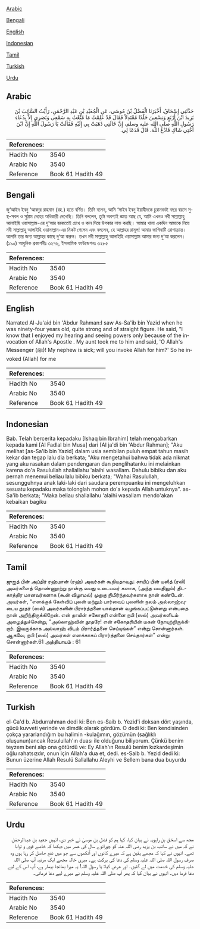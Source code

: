 [Arabic](#arabic)

[Bengali](#bengali)

[English](#english)

[Indonesian](#indonesian)

[Tamil](#tamil)

[Turkish](#turkish)

[Urdu](#urdu)

## Arabic


<div dir="rtl" lang="ar" style={{fontSize:'larger',backgroundColor:'#f8f9fa',padding:20}}>
حَدَّثَنِي إِسْحَاقُ، أَخْبَرَنَا الْفَضْلُ بْنُ مُوسَى، عَنِ الْجُعَيْدِ بْنِ عَبْدِ الرَّحْمَنِ، رَأَيْتُ السَّائِبَ بْنَ يَزِيدَ ابْنَ أَرْبَعٍ وَتِسْعِينَ جَلْدًا مُعْتَدِلاً فَقَالَ قَدْ عَلِمْتُ مَا مُتِّعْتُ بِهِ سَمْعِي وَبَصَرِي إِلاَّ بِدُعَاءِ رَسُولِ اللَّهِ صلى الله عليه وسلم، إِنَّ خَالَتِي ذَهَبَتْ بِي إِلَيْهِ فَقَالَتْ يَا رَسُولَ اللَّهِ إِنَّ ابْنَ أُخْتِي شَاكٍ فَادْعُ اللَّهَ‏.‏ قَالَ فَدَعَا لِي‏.‏
</div>
<div style={{backgroundColor:'#f8f9fa',padding:20, marginBottom: 10}}><table> <thead> <tr> <th>References:</th> <th></th> </tr> </thead> <tbody><tr><td>Hadith No</td><td>3540</td></tr><tr><td>Arabic No</td><td>3540</td></tr><tr><td>Reference</td><td>Book 61 Hadith 49</td></tr></tbody></table></div>

## Bengali


<div dir="ltr" lang="bn" style={{fontSize:'larger',backgroundColor:'#f8f9fa',padding:20}}>
জু‘আইদ ইবনু ‘আবদুর রাহমান (রহ.) হতে বর্ণিত। তিনি বলেন, আমি ‘সাইব ইবনু ইয়াযীদকে চুরানববই বছর বয়সে সুস্থ-সবল ও সুঠাম দেহের অধিকারী দেখেছি। তিনি বললেন, তুমি অবশ্যই জ্ঞাত আছ যে, আমি এখনও নবী সাল্লাল্লাহু আলাইহি ওয়াসাল্লাম-এর দু‘আর বরকতেই চোখ ও কান দিয়ে উপকার লাভ করছি। আমার খালা একদিন আমাকে নিয়ে নবী সাল্লাল্লাহু আলাইহি ওয়াসাল্লাম-এর নিকট গেলেন এবং বললেন, হে আল্লাহর রাসূল! আমার ভাগিনাটি রোগাক্রান্ত। আপনি তার জন্য আল্লাহর কাছে দু‘আ করুন। তখন নবী সাল্লাল্লাহু আলাইহি ওয়াসাল্লাম আমার জন্য দু‘আ করলেন। (১৯০) আধুনিক প্রকাশনীঃ ৩২৭৬, ইসলামিক ফাউন্ডেশনঃ ৩২৮৫
</div>
<div style={{backgroundColor:'#f8f9fa',padding:20, marginBottom: 10}}><table> <thead> <tr> <th>References:</th> <th></th> </tr> </thead> <tbody><tr><td>Hadith No</td><td>3540</td></tr><tr><td>Arabic No</td><td>3540</td></tr><tr><td>Reference</td><td>Book 61 Hadith 49</td></tr></tbody></table></div>

## English


<div dir="ltr" lang="en" style={{fontSize:'larger',backgroundColor:'#f8f9fa',padding:20}}>
Narrated Al-Ju'aid bin 'Abdur Rahman:I saw As-Sa'ib bin Yazid when he was ninety-four years old, quite strong and of straight figure. He said, "I know that I enjoyed my hearing and seeing powers only because of the invocation of Allah's Apostle . My aunt took me to him and said, 'O Allah's Messenger (ﷺ)! My nephew is sick; will you invoke Allah for him?' So he invoked (Allah) for me
</div>
<div style={{backgroundColor:'#f8f9fa',padding:20, marginBottom: 10}}><table> <thead> <tr> <th>References:</th> <th></th> </tr> </thead> <tbody><tr><td>Hadith No</td><td>3540</td></tr><tr><td>Arabic No</td><td>3540</td></tr><tr><td>Reference</td><td>Book 61 Hadith 49</td></tr></tbody></table></div>

## Indonesian


<div dir="ltr" lang="id" style={{fontSize:'larger',backgroundColor:'#f8f9fa',padding:20}}>
Bab. Telah bercerita kepadaku [Ishaq bin Ibrahim] telah mengabarkan kepada kami [Al Fadlal bin Musa] dari [Al ja'di bin 'Abdur Rahman]; "Aku melihat [as-Sa'ib bin Yazid] dalam usia sembilan puluh empat tahun masih kekar dan tegap lalu dia berkata; "Aku mengetahui bahwa tidak ada nikmat yang aku rasakan dalam pendengaran dan penglihatanku ini melainkan karena do'a Rasulullah shallallahu 'alaihi wasallam. Dahulu bibiku dan aku pernah menemui beliau lalu bibiku berkata; "Wahai Rasulullah, sesungguhnya anak laki-laki dari saudara perempuanku ini mengeluhkan sesuatu kepadaku maka tolonglah mohon do'a kepada Allah untuknya". as-Sa'ib berkata; "Maka beliau shallallahu 'alaihi wasallam mendo'akan kebaikan bagiku
</div>
<div style={{backgroundColor:'#f8f9fa',padding:20, marginBottom: 10}}><table> <thead> <tr> <th>References:</th> <th></th> </tr> </thead> <tbody><tr><td>Hadith No</td><td>3540</td></tr><tr><td>Arabic No</td><td>3540</td></tr><tr><td>Reference</td><td>Book 61 Hadith 49</td></tr></tbody></table></div>

## Tamil


<div dir="ltr" lang="ta" style={{fontSize:'larger',backgroundColor:'#f8f9fa',padding:20}}>
ஜுஐத் பின் அப்திர் ரஹ்மான் (ரஹ்) அவர்கள் கூறியதாவது: சாயிப் பின் யஸீத் (ரலி) அவர்களைத் தொண்ணூற்று நான்கு வயது உடையவர் களாக, (அந்த வயதிலும்) திடகாத்திர மானவர்களாக (கூன் விழாமல்) முதுகு நிமிர்ந்தவர்களாக நான் கண்டேன். அவர்கள், “எனக்குக் கேள்விப் புலன் மற்றும் பார்வைப் புலனின் நலம் அல்லாஹ்வுடைய தூதர் (ஸல்) அவர்களின் பிரார்த்தனை யால்தான் வழங்கப்பட்டுள்ளது என்பதை நான் அறிந்திருக்கிறேன். என் தாயின் சகோதரி என்னை நபி (ஸல்) அவர்களிடம் அழைத்துச்சென்று, “அல்லாஹ்வின் தூதரே! என் சகோதரியின் மகன் நோயுற்றிருக்கிறார். இவருக்காக அல்லாஹ் விடம் பிரார்த்தனை செய்யுங்கள்” என்று சொன்னார்கள். ஆகவே, நபி (ஸல்) அவர்கள் எனக்காகப் பிரார்த்தனை செய்தார்கள்” என்று சொன்னார்கள்.61 அத்தியாயம் : 61
</div>
<div style={{backgroundColor:'#f8f9fa',padding:20, marginBottom: 10}}><table> <thead> <tr> <th>References:</th> <th></th> </tr> </thead> <tbody><tr><td>Hadith No</td><td>3540</td></tr><tr><td>Arabic No</td><td>3540</td></tr><tr><td>Reference</td><td>Book 61 Hadith 49</td></tr></tbody></table></div>

## Turkish


<div dir="ltr" lang="tr" style={{fontSize:'larger',backgroundColor:'#f8f9fa',padding:20}}>
el-Ca'd b. Abdurrahman dedi ki: Ben es-Saib b. Yezid'i doksan dört yaşında, gücü kuvveti yerinde ve dimdik olarak gördüm. O dedi ki: Ben kendisinden çokça yararlandığım bu halimin -kulağımın, gözümün (sağlıklı oluşunun)ancak Resulullah'ın duası ile olduğunu biliyorum. Çünkü benim teyzem beni alıp ona götürdü ve: Ey Allah'ın Resulü benim kızkardeşimin oğlu rahatsızdır, onun için Allah'a dua et, dedi. es-Saib b. Yezid dedi ki: Bunun üzerine Allah Resulü Sallallahu Aleyhi ve Sellem bana dua buyurdu
</div>
<div style={{backgroundColor:'#f8f9fa',padding:20, marginBottom: 10}}><table> <thead> <tr> <th>References:</th> <th></th> </tr> </thead> <tbody><tr><td>Hadith No</td><td>3540</td></tr><tr><td>Arabic No</td><td>3540</td></tr><tr><td>Reference</td><td>Book 61 Hadith 49</td></tr></tbody></table></div>

## Urdu


<div dir="rtl" lang="ur" style={{fontSize:'larger',backgroundColor:'#f8f9fa',padding:20}}>
مجھ سے اسحٰق بن راہویہ نے بیان کیا، کہا ہم کو فضل بن موسیٰ نے خبر دی، انہیں جعید بن عبدالرحمٰن نے کہ میں نے سائب بن یزید رضی اللہ عنہ کو چورانوے سال کی عمر میں دیکھا کہ خاصے قوی و توانا تھے۔ انہوں نے کہا کہ مجھے یقین ہے کہ میرے کانوں اور آنکھوں سے جو میں نفع حاصل کر رہا ہوں وہ صرف رسول اللہ صلی اللہ علیہ وسلم کی دعا کی برکت ہے۔ میری خالہ مجھے ایک مرتبہ آپ صلی اللہ علیہ وسلم کی خدمت میں لے گئیں۔ اور عرض کیا: یا رسول اللہ! یہ میرا بھانجا بیمار ہے، آپ اس کے لیے دعا فرما دیں۔ انہوں نے بیان کیا کہ پھر آپ صلی اللہ علیہ وسلم نے میرے لیے دعا فرمائی۔
</div>
<div style={{backgroundColor:'#f8f9fa',padding:20, marginBottom: 10}}><table> <thead> <tr> <th>References:</th> <th></th> </tr> </thead> <tbody><tr><td>Hadith No</td><td>3540</td></tr><tr><td>Arabic No</td><td>3540</td></tr><tr><td>Reference</td><td>Book 61 Hadith 49</td></tr></tbody></table></div>